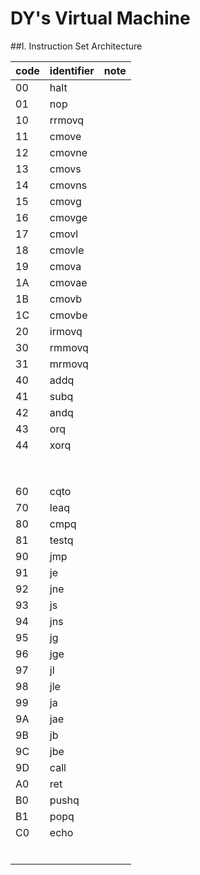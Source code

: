 # DY's Virtual Machine

##I. Instruction Set Architecture

| code | identifier | note |
| ---- | ---------- | ---- |
| 00   | halt       |      |
| 01   | nop        |      |
| 10   | rrmovq     |      |
| 11   | cmove      |      |
| 12   | cmovne     |      |
| 13   | cmovs      |      |
| 14   | cmovns     |      |
| 15   | cmovg      |      |
| 16   | cmovge     |      |
| 17   | cmovl      |      |
| 18   | cmovle     |      |
| 19   | cmova      |      |
| 1A   | cmovae     |      |
| 1B   | cmovb      |      |
| 1C   | cmovbe     |      |
| 20   | irmovq     |      |
| 30   | rmmovq     |      |
| 31   | mrmovq     |      |
| 40   | addq       |      |
| 41   | subq       |      |
| 42   | andq       |      |
| 43   | orq        |      |
| 44   | xorq       |      |
|      |            |      |
|      |            |      |
|      |            |      |
|      |            |      |
|      |            |      |
|      |            |      |
|      |            |      |
|      |            |      |
| 60   | cqto       |      |
| 70   | leaq       |      |
| 80   | cmpq       |      |
| 81   | testq      |      |
| 90   | jmp        |      |
| 91   | je         |      |
| 92   | jne        |      |
| 93   | js         |      |
| 94   | jns        |      |
| 95   | jg         |      |
| 96   | jge        |      |
| 97   | jl         |      |
| 98   | jle        |      |
| 99   | ja         |      |
| 9A   | jae        |      |
| 9B   | jb         |      |
| 9C   | jbe        |      |
| 9D   | call       |      |
| A0   | ret        |      |
| B0   | pushq      |      |
| B1   | popq       |      |
| C0   | echo       |      |
|      |            |      |
|      |            |      |
|      |            |      |
|      |            |      |
|      |            |      |
|      |            |      |